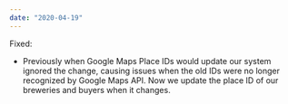 ```yaml
---
date: "2020-04-19"
---
```


Fixed:
- Previously when Google Maps Place IDs would update our system ignored the change, causing issues when the old IDs were no longer recognized by Google Maps API. Now we update the place ID of our breweries and buyers when it changes.
